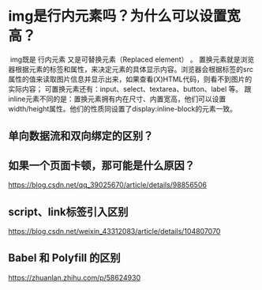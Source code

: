 # img是行内元素吗？为什么可以设置宽高？

​	img既是 行内元素 又是可替换元素（Replaced element） 。
​	置换元素就是浏览器根据元素的标签和属性，来决定元素的具体显示内容。浏览器会根据标签的src属性的值来读取图片信息并显示出来，如果查看(X)HTML代码，则看不到图片的实际内容；
可置换元素还有：input、select、textarea、button、label 等。
​	跟inline元素不同的是：置换元素拥有内在尺寸、内置宽高，他们可以设置width/height属性。他们的性质同设置了display:inline-block的元素一致。



## 单向数据流和双向绑定的区别？



## 如果一个页面卡顿，那可能是什么原因？

https://blog.csdn.net/qq_39025670/article/details/98856506



## script、link标签引入区别

https://blog.csdn.net/weixin_43312083/article/details/104807070



## Babel 和 Polyfill 的区别

https://zhuanlan.zhihu.com/p/58624930